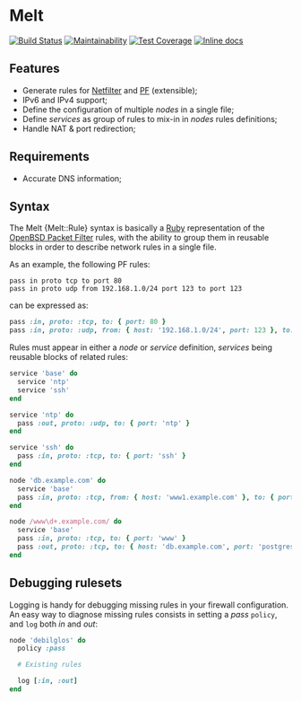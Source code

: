 # Melt

[![Build Status](https://travis-ci.com/opus-codium/melt.svg?branch=master)](https://travis-ci.com/opus-codium/melt)
[![Maintainability](https://api.codeclimate.com/v1/badges/1d46ac8511718fd284fd/maintainability)](https://codeclimate.com/github/opus-codium/melt/maintainability)
[![Test Coverage](https://api.codeclimate.com/v1/badges/1d46ac8511718fd284fd/test_coverage)](https://codeclimate.com/github/opus-codium/melt/test_coverage)
[![Inline docs](http://inch-ci.org/github/opus-codium/melt.svg?branch=master)](http://inch-ci.org/github/opus-codium/melt)

## Features

* Generate rules for [Netfilter](http://www.netfilter.org/) and [PF](http://www.openbsd.org/faq/pf/) (extensible);
* IPv6 and IPv4 support;
* Define the configuration of multiple *nodes* in a single file;
* Define *services* as group of rules to mix-in in *nodes* rules definitions;
* Handle NAT & port redirection;

## Requirements

* Accurate DNS information;

## Syntax

The Melt {Melt::Rule} syntax is basically a [Ruby](https://www.ruby-lang.org) representation of the [OpenBSD Packet Filter](http://www.openbsd.org/faq/pf/) rules, with the ability to group them in reusable blocks in order to describe network rules in a single file.

As an example, the following PF rules:

    pass in proto tcp to port 80
    pass in proto udp from 192.168.1.0/24 port 123 to port 123

can be expressed as:

~~~ruby
pass :in, proto: :tcp, to: { port: 80 }
pass :in, proto: :udp, from: { host: '192.168.1.0/24', port: 123 }, to: { port: 123 }
~~~

Rules must appear in either a *node* or *service* definition, *services* being
reusable blocks of related rules:

~~~ruby
service 'base' do
  service 'ntp'
  service 'ssh'
end

service 'ntp' do
  pass :out, proto: :udp, to: { port: 'ntp' }
end

service 'ssh' do
  pass :in, proto: :tcp, to: { port: 'ssh' }
end

node 'db.example.com' do
  service 'base'
  pass :in, proto: :tcp, from: { host: 'www1.example.com' }, to: { port: 'postgresql' }
end

node /www\d+.example.com/ do
  service 'base'
  pass :in, proto: :tcp, to: { port: 'www' }
  pass :out, proto: :tcp, to: { host: 'db.example.com', port: 'postgresql' }
end
~~~

## Debugging rulesets

Logging is handy for debugging missing rules in your firewall configuration.  An easy way to diagnose missing rules consists in setting a *pass* `policy`, and `log` both *in* and *out*:

~~~ruby
node 'debilglos' do
  policy :pass

  # Existing rules

  log [:in, :out]
end
~~~
